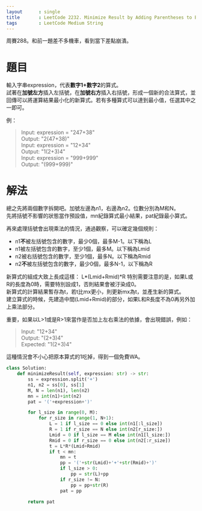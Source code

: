 ```yaml
---
layout      : single
title       : LeetCode 2232. Minimize Result by Adding Parentheses to Expression
tags 		: LeetCode Medium String
---
```

周賽288。和前一題差不多機車，看到當下差點崩潰。  

# 題目
輸入字串expression，代表**數字1+數字2**的算式。  
試著在**加號左方**插入左括號，在**加號右方**插入右括號，形成一個新的合法算式，並回傳可以將運算結果最小化的新算式。若有多種算式可以達到最小值，任選其中之一即可。  

例：  
> Input: expression = "247+38"  
> Output: "2(47+38)"  
> Input: expression = "12+34"  
> Output: "1(2+3)4"  
> Input: expression = "999+999"  
> Output: "(999+999)"  

# 解法
總之先將兩個數字拆開吧。加號左邊為n1，右邊為n2。位數分別為M和N。  
先將括號不影響的狀態當作預設值，mn紀錄算式最小結果，pat紀錄最小算式。  

再來處理括號會出現乘法的情況，通過觀察，可以確定幾個規則：  
- n1**不**被左括號包含的數字，最少0個，最多M-1。以下稱為L  
- n1被左括號包含的數字，至少1個，最多M。以下稱為Lmid  
- n2被右括號包含的數字，至少1個，最多N。以下稱為Rmid  
- n2**不**被左括號包含的數字，最少0個，最多N-1，以下稱為R  

新算式的組成大致上長成這樣： L*(Lmid+Rmid)*R
特別需要注意的是，如果L或R的長度為0時，需要特別設成1，否則結果會被汙染成0。  
新算式的計算結果暫存為t，若t比mx更小，則更新mx為t，並產生新的算式。  
建立算式的時候，先建造中間(Lmid+Rmid)的部分，如果L和R長度不為0再另外加上乘法部分。  

重要，如果以L>1或是R>1來當作是否加上左右乘法的依據，會出現錯誤，例如：  
> Input: "12+34"  
> Output: "(2+3)4"  
> Expected: "1(2+3)4"  

這種情況會不小心把原本算式的1吃掉，得到一個免費WA。

```python
class Solution:
    def minimizeResult(self, expression: str) -> str:
        ss = expression.split('+')
        n1, n2 = ss[0], ss[1]
        M, N = len(n1), len(n2)
        mn = int(n1)+int(n2)
        pat = '('+expression+')'

        for l_size in range(0, M):
            for r_size in range(1, N+1):
                L = 1 if l_size == 0 else int(n1[:l_size])
                R = 1 if r_size == N else int(n2[r_size:])
                Lmid = 0 if l_size == M else int(n1[l_size:])
                Rmid = 0 if r_size == 0 else int(n2[:r_size])
                t = L*R*(Lmid+Rmid)
                if t < mn:
                    mn = t
                    pp = '('+str(Lmid)+'+'+str(Rmid)+')'
                    if l_size > 0:
                        pp = str(L)+pp
                    if r_size != N:
                        pp = pp+str(R)
                    pat = pp

        return pat
```

